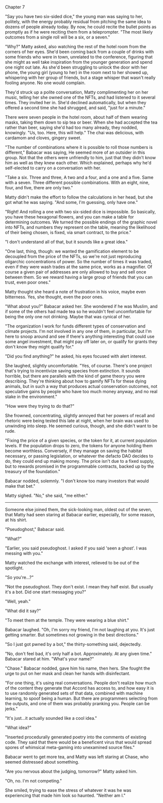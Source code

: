 Chapter 7

"Say you have two six-sided dice," the young man was saying to her, politely, with the energy probably residual from pitching the same idea to dozens of people already today. By now, he could recite the bullet points as promptly as if he were reciting them from a teleprompter. "The most likely outcomes from a single roll will be a six, or a seven."

"Why?" Matty asked, also watching the rest of the hotel room from the corners of her eyes. She'd been coming back from a couple of drinks with some friends who were in town, unrelated to the conference, figuring that she might as well take inspiration from the younger generation and spend one night out late. As she'd been struggling to unlock the door with her phone, the young girl (young to her) in the room next to her showed up, whispering with her group of friends, but a stage whisper that wasn't really fooling anyone. No one would complain.

They'd struck up a polite conversation, Matty complimenting her on her music, telling her she owned one of the NFTs, and had listened to it several times. They invited her in. She'd declined automatically, but when they offered a second time she had shrugged, and said, "just for a minute."

There were seven people in the hotel room, about half of them wearing masks, taking them down to sip tea or beer. When she had accepted the tea rather than beer, saying she'd had too many already, they nodded, knowingly. "Us, too. Here, this will help." The chai was delicious, with cardamom and cloves, gingery sweet.

"The number of combinations where it is possible to roll those numbers is different," Babacar was saying, He seemed more of an outsider in this group. Not that the others were unfriendly to him, just that they didn't know him as well as they knew each other. Which explained, perhaps why he'd self-elected to carry on a conversation with her.

"Take a six. Three and three, A two and a four, and a one and a five. Same with a seven. Three different possible combinations. With an eight, nine, four, and five, there are only two."

Matty didn't make the effort to follow the calculations in her head, but she got what he was saying. "And some, I'm guessing, only have one."

"Right! And rolling a one with two six-sided dice is impossible. So basically, you have these hexagonal flowers, and you can make a table for determining outcomes. We turned the possible endings of the graphic novel into NFTs, and numbers they represent on the table, meaning the likelihood of their being chosen, is fixed, via smart contract, to the price."

"I don't understand all of that, but it sounds like a great idea."

"One last, thing, though: we wanted the gamification element to be decoupled from the price of the NFTs, so we're not just reproducing oligarchic concentrations of power. So the number of times it was traded, even if they were wash trades at the same price, works as a magnifier. Of course a given pair of addresses are only allowed to buy and sell once between them. So we reward having a large group of friends that you can trust, even poor ones."

Matty thought she heard a note of frustration in his voice, maybe even bitterness. Yes, she thought, even the poor ones.

"What about you?" Babacar asked her. She wondered if he was Muslim, and if some of the others had made tea so he wouldn't feel uncomfortable for being the only one not drinking. Maybe that was cynical of her.

"The organization I work for funds different types of conservation and climate projects. I'm not involved in any one of them, in particular, but I'm here to snoop around and see if there's anything interesting that could use some angel investment, that might pay off later on, or qualify for grants they don't know they might qualify for."

"Did you find anything?" he asked, his eyes focused with alert interest.

She laughed, slightly uncomfortable. "Yes, of course. There's one project that's trying to incentivize saving species from extinction. It sounds horrible, but there are parallels with the kind of game theory you were describing. They're thinking about how to gamify NFTs for these dying animals, but in such a way that produces actual conservation outcomes, not speculative gains by people who have too much money anyway, and no real stake in the environment."

"How were they trying to do that?"

She frowned, concentrating, slightly annoyed that her powers of recall and rhetoric were being tested this late at night, when her brain was used to unwinding into sleep. He seemed curious, though, and she didn't want to be rude.

"Fixing the price of a given species, or the token for it, at current population levels. If the population drops to zero, the tokens for anyone holding them become worthless. Conversely, if they manage on saving the habitat necessary, or passing legislation, or whatever the defacto DAO decides to do, they could end up making money. The price isn't due to a fixed supply, but to rewards promised in the programmable contracts, backed up by the treasury of the foundation."

Babacar nodded, solemnly. "I don't know too many investors that would make that bet."

Matty sighed. "No," she said, "me either."

___

Someone else joined them, the sick-looking man, oldest out of the seven, that Matty had seen staring at Babacar earlier, especially, for some reason, at his shirt.

"Pseudoghost," Babacar said.

"What?"

"Earlier, you said pseudoghost. I asked if you said 'seen a ghost'. I was messing with you."

Matty watched the exchange with interest, relieved to be out of the spotlight.

"So you're...?"

"Not the pseudoghost. They don't exist. I mean they half exist. But usually it's a bot. Did one start messaging you?"

"Well, yeah."

"What did it say?"

"To meet them at the temple. They were wearing a blue shirt."

Babacar laughed. "Oh, I'm sorry my friend, I'm not laughing at you. It's just getting smarter. But sometimes not growing in the best directions."

"So I just got pwned by a bot," the thirty-something said, dejectedly.

"No, don't feel bad, it's only half a bot. Approximately. At any given time." Babacar stared at him. "What's your name?"

"Chase." Babacar nodded, gave him his name, then hers. She fought the urge to put on her mask and clean her hands with disinfectant.

"For one thing, it's using real conversations. People don't realize how much of the content they generate that Accord has access to, and how easy it is to use randomly generated sets of that data, combined with machine learning, to spoof being a human. But there are programmers selecting from the outputs, and one of them was probably pranking you. People can be jerks."

"It's just...it actually sounded like a cool idea."

"What idea?"

"Inserted procedurally generated poetry into the comments of existing code. They said that there would be a beneficent virus that would spread spores of whimsical meta-gaming into unexamined source files."

Babacar went to get more tea, and Matty was left staring at Chase, who seemed distressed about something.

"Are you nervous about the judging, tomorrow?" Matty asked him.

"Oh, no. I'm not competing."

She smiled, trying to ease the stress of whatever it was he was experiencing that made him look so haunted. "Neither am I."
